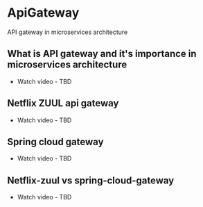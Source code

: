 # ApiGateway
 API gateway in microservices architecture
 
 ## What is API gateway and it's importance in microservices architecture
 
 * Watch video - TBD
 
  ## Netflix ZUUL api gateway
 
 * Watch video - TBD
 
  ## Spring cloud gateway
 
 * Watch video - TBD
 
  ## Netflix-zuul vs spring-cloud-gateway
 
 * Watch video - TBD
